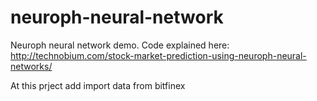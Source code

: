 # neuroph-neural-network
Neuroph neural network demo. Code explained here:
http://technobium.com/stock-market-prediction-using-neuroph-neural-networks/
<p> At this prject add import data from bitfinex
